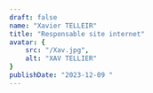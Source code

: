 ```yaml
---
draft: false
name: "Xavier TELLEIR"
title: "Responsable site internet"
avatar: {
    src: "/Xav.jpg",
    alt: "XAV TELLIER"
}
publishDate: "2023-12-09 "
---
```

